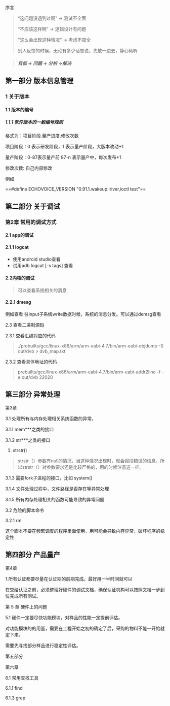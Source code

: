 序言

> “这问题没遇到过啊” -> 测试不全面
>
> “不应该这样啊”  ->  逻辑设计有问题
>
> "这么会出现这种情况" -> 考虑不周全
>
> 别人反馈的时候，无论有多少话想说，先放一边去，静心倾听



> ##### 目标  -> 问题 ->  分析  ->解决

## 第一部分 版本信息管理

### 1 关于版本

#### 1.1 版本的编号

##### 1.1.1  软件版本的一般编号规则

格式为：项目阶段.量产进度.修改次数 

项目阶段：0 表示研发阶段，1 表示量产阶段，大版本改动+1

量产阶段：0-87表示量产前   87-n 表示量产中，每次发布+1

修改次数:  自己内部修改



例如 

==#define ECHOVOICE_VERSION "0.91.1.wakeup:iriver,ioctl test"==





## 第二部分  关于调试

### 第2章 常用的调试方式

#### 2.1 app的调试

#### 2.1.1 logcat

- 使用android studio查看
- 试用adb logcat [-s  tags] 查看

#### 2.2内核的调试

>  可以查看系统相关的消息

#### 2.2.1 dmesg

例如查看 往input子系统write数据时候，系统的消息分发。可以通过demsg查看

2.3 查看二进制源码

2.3.1 查看汇编对应的代码

> ./prebuilts/gcc/linux-x86/arm/arm-eabi-4.7/bin/arm-eabi-objdump -S out/dvb > dvb_map.txt

2.3.2 查看具体地址的代码

> prebuilts/gcc/linux-x86/arm/arm-eabi-4.7/bin/arm-eabi-addr2line -f -e out/dvb 22020 

## 第三部分 异常处理

第3章  

3.1 处理所有与内存处理相关系统函数的异常。

3.1.1 mem***之类的接口

3.1.2 str***之类的接口

1. strstr()

> strstr（）参数有null的情况，当这种情况出现时，就会报段错误的信息。所以strstr（）对参数要求还是比较严格的，用的时候注意这一样。 

3.1.3 需要fork子进程的接口，比如 system()

3.1.4 文件处理过程中，文件路径是否存在等异常处理

3.1.5 所有内存处理相关的函数可能导致的异常问题

3.2 危险的脚本命令

3.2.1 rm

这个脚本不要在频繁调度的程序里面使用，用可能会导致内存异常，破坏程序的稳定性

## 第四部分 产品量产

第4章 

1.所有认证都要尽量在认证期的前期完成。最好用一半时间就可以

在交给认证之前，必须整理好硬件的调试文档，确保认证机构可以按照文档一步到位完成所有测试。



第 5 章 硬件上的问题

5.1 硬件一定要尽快功能模块，对样品的性能一定提前评估。

对功能模块的的用量，需要在工程开始之初的确定了后，采购的物料不能一开始就定下来。

需要先寻找部分样品进行稳定性评估。



第五部分

第六章

6.1 常用查找工具

6.1.1 find

6.1.3 grep